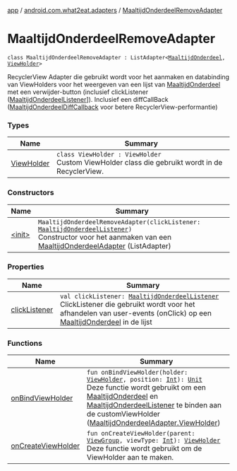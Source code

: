 [app](../../index.md) / [android.com.what2eat.adapters](../index.md) / [MaaltijdOnderdeelRemoveAdapter](./index.md)

# MaaltijdOnderdeelRemoveAdapter

`class MaaltijdOnderdeelRemoveAdapter : ListAdapter<`[`MaaltijdOnderdeel`](../../android.com.what2eat.model/-maaltijd-onderdeel/index.md)`, `[`ViewHolder`](-view-holder/index.md)`>`

RecyclerView Adapter die gebruikt wordt voor het aanmaken en databinding van ViewHolders voor
het weergeven van een lijst van [MaaltijdOnderdeel](../../android.com.what2eat.model/-maaltijd-onderdeel/index.md) met een verwijder-button
(inclusief clickListener ([MaaltijdOnderdeelListener](../-maaltijd-onderdeel-listener/index.md)]). Inclusief een diffCallBack
([MaaltijdOnderdeelDiffCallback](../-maaltijd-onderdeel-diff-callback/index.md) voor betere RecyclerView-performantie)

### Types

| Name | Summary |
|---|---|
| [ViewHolder](-view-holder/index.md) | `class ViewHolder : ViewHolder`<br>Custom ViewHolder class die gebruikt wordt in de RecyclerView. |

### Constructors

| Name | Summary |
|---|---|
| [&lt;init&gt;](-init-.md) | `MaaltijdOnderdeelRemoveAdapter(clickListener: `[`MaaltijdOnderdeelListener`](../-maaltijd-onderdeel-listener/index.md)`)`<br>Constructor voor het aanmaken van een [MaaltijdOnderdeelAdapter](../-maaltijd-onderdeel-adapter/index.md) (ListAdapter) |

### Properties

| Name | Summary |
|---|---|
| [clickListener](click-listener.md) | `val clickListener: `[`MaaltijdOnderdeelListener`](../-maaltijd-onderdeel-listener/index.md)<br>ClickListener die gebruikt wordt voor het afhandelen van user-events (onClick) op een [MaaltijdOnderdeel](../../android.com.what2eat.model/-maaltijd-onderdeel/index.md) in de lijst |

### Functions

| Name | Summary |
|---|---|
| [onBindViewHolder](on-bind-view-holder.md) | `fun onBindViewHolder(holder: `[`ViewHolder`](-view-holder/index.md)`, position: `[`Int`](https://kotlinlang.org/api/latest/jvm/stdlib/kotlin/-int/index.html)`): `[`Unit`](https://kotlinlang.org/api/latest/jvm/stdlib/kotlin/-unit/index.html)<br>Deze functie wordt gebruikt om een [MaaltijdOnderdeel](../../android.com.what2eat.model/-maaltijd-onderdeel/index.md) en [MaaltijdOnderdeelListener](../-maaltijd-onderdeel-listener/index.md) te binden aan de customViewHolder ([MaaltijdOnderdeelAdapter.ViewHolder](../-maaltijd-onderdeel-adapter/-view-holder/index.md)) |
| [onCreateViewHolder](on-create-view-holder.md) | `fun onCreateViewHolder(parent: `[`ViewGroup`](https://developer.android.com/reference/android/view/ViewGroup.html)`, viewType: `[`Int`](https://kotlinlang.org/api/latest/jvm/stdlib/kotlin/-int/index.html)`): `[`ViewHolder`](-view-holder/index.md)<br>Deze functie wordt gebruikt om de ViewHolder aan te maken. |
